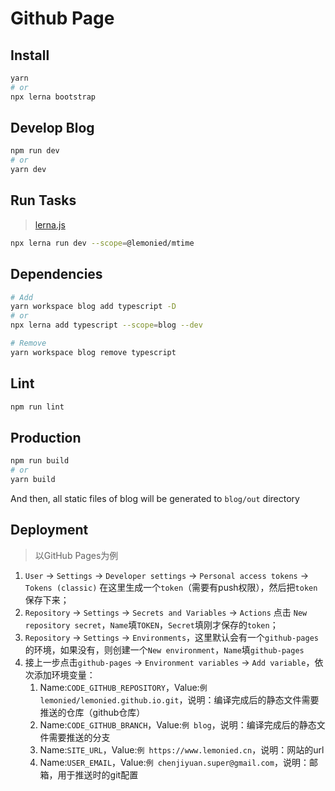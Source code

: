 # Github Page

## Install
```bash
yarn
# or
npx lerna bootstrap
```

## Develop Blog
```bash
npm run dev
# or
yarn dev
```

## Run Tasks
> [lerna.js](https://lerna.js.org/docs/features/run-tasks)
```bash
npx lerna run dev --scope=@lemonied/mtime
```

## Dependencies
```bash
# Add
yarn workspace blog add typescript -D
# or
npx lerna add typescript --scope=blog --dev

# Remove
yarn workspace blog remove typescript
```

## Lint
```bash
npm run lint
```

## Production
```bash
npm run build
# or
yarn build
```
And then, all static files of blog will be generated to `blog/out` directory

## Deployment
> 以GitHub Pages为例
1. `User` -> `Settings` -> `Developer settings` -> `Personal access tokens` -> `Tokens (classic)` 在这里生成一个`token`（需要有push权限），然后把`token`保存下来；
2. `Repository` -> `Settings` -> `Secrets and Variables` -> `Actions` 点击 `New repository secret`，`Name`填`TOKEN`，`Secret`填刚才保存的`token`；
3. `Repository` -> `Settings` -> `Environments`，这里默认会有一个`github-pages`的环境，如果没有，则创建一个`New environment`，`Name`填`github-pages`
4. 接上一步点击`github-pages` -> `Environment variables` -> `Add variable`，依次添加环境变量：
   1. Name:`CODE_GITHUB_REPOSITORY`，Value:`例 lemonied/lemonied.github.io.git`，说明：编译完成后的静态文件需要推送的仓库（github仓库）
   2. Name:`CODE_GITHUB_BRANCH`，Value:`例 blog`，说明：编译完成后的静态文件需要推送的分支
   3. Name:`SITE_URL`，Value:`例 https://www.lemonied.cn`，说明：网站的url
   4. Name:`USER_EMAIL`，Value:`例 chenjiyuan.super@gmail.com`，说明：邮箱，用于推送时的git配置
